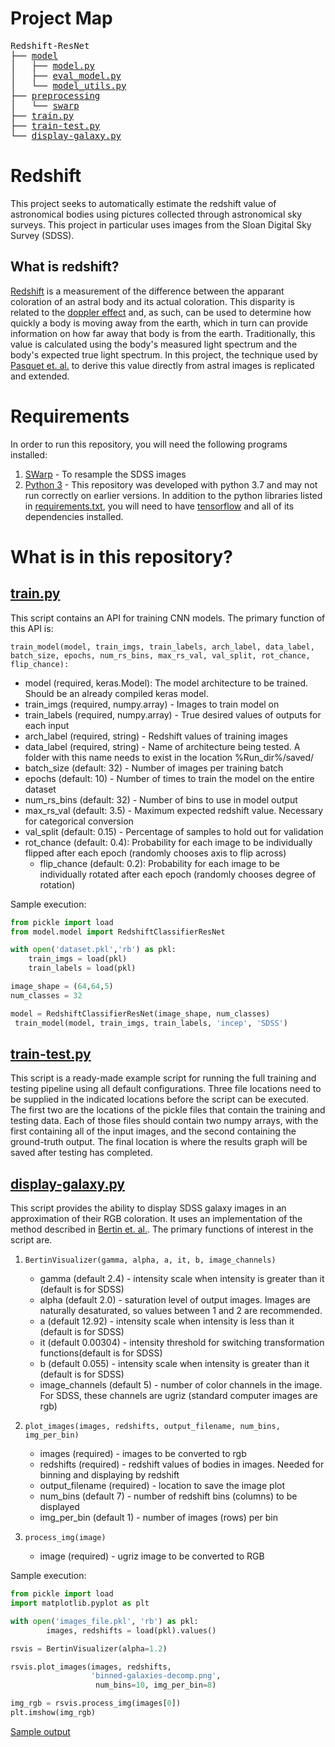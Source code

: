 # Project Map
<pre>
Redshift-ResNet
├── <a href="model/README.md">model</a>
│   ├── <a href="model/model.py">model.py</a>
│   ├── <a href="model/eval_model.py">eval_model.py</a>
│   └── <a href="model/model_utils.py">model_utils.py</a>
├── <a href="preprocessing/README.md">preprocessing</a>
│   └── <a href="preprocessing/swarp/README.md">swarp</a>
├── <a href="train.py">train.py</a>
├── <a href="train-test.py">train-test.py</a>
└── <a href="display-galaxy.py">display-galaxy.py</a>
</pre>

# Redshift
This project seeks to automatically estimate the redshift value of astronomical bodies using pictures collected through astronomical sky surveys. This project in particular uses images from the Sloan Digital Sky Survey (SDSS).

## What is redshift?
[Redshift](https://en.wikipedia.org/wiki/Redshift) is a measurement of the difference between the apparant coloration of an astral body and its actual coloration. This disparity is related to the [doppler effect](https://en.wikipedia.org/wiki/Doppler_effect) and, as such, can be used to determine how quickly a body is moving away from the earth, which in turn can provide information on how far away that body is from the earth. Traditionally, this value is calculated using the body's measured light spectrum and the body's expected true light spectrum. In this project, the technique used by [Pasquet et. al.](https://arxiv.org/abs/1806.06607) to derive this value directly from astral images is replicated and extended.

# Requirements
In order to run this repository, you will need the following programs installed:

1. [SWarp](https://www.astromatic.net/software/swarp) - To resample the SDSS images
2. [Python 3](https://www.python.org/downloads/release/python-377/) - This repository was developed with python 3.7 and may not run correctly on earlier versions. In addition to the python libraries listed in [requirements.txt](requirements.txt), you will need to have [tensorflow](https://www.tensorflow.org/install) and all of its dependencies installed.

# What is in this repository?
## [train.py](train.py)
This script contains an API for training CNN models. The primary function of this API is:

`train_model(model, train_imgs, train_labels, arch_label, data_label, batch_size, epochs, num_rs_bins, max_rs_val, val_split, rot_chance, flip_chance):`

* model (required, keras.Model): The model architecture to be trained. Should be an already compiled keras model.
* train_imgs (required, numpy.array) - Images to train model on
* train_labels (required, numpy.array) - True desired values of outputs for each input
* arch_label (required, string) - Redshift values of training images
* data_label (required, string) - Name of architecture being tested. A folder with this name needs to exist in the location %Run_dir%/saved/
* batch_size (default: 32) - Number of images per training batch
* epochs (default: 10) - Number of times to train the model on the entire dataset
* num_rs_bins (default: 32) - Number of bins to use in model output
* max_rs_val (default: 3.5) - Maximum expected redshift value. Necessary for categorical conversion
* val_split (default: 0.15) - Percentage of samples to hold out for validation
* rot_chance (default: 0.4): Probability for each image to be individually flipped after each epoch (randomly chooses axis to flip across)
    * flip_chance (default: 0.2): Probability for each image to be individually rotated after each epoch (randomly chooses degree of rotation)

Sample execution:
```python
from pickle import load
from model.model import RedshiftClassifierResNet

with open('dataset.pkl','rb') as pkl:
    train_imgs = load(pkl)
    train_labels = load(pkl)

image_shape = (64,64,5)
num_classes = 32

model = RedshiftClassifierResNet(image_shape, num_classes)
 train_model(model, train_imgs, train_labels, 'incep', 'SDSS')
```

## [train-test.py](train-test.py)
This script is a ready-made example script for running the full training and testing pipeline using all default configurations. Three file locations need to be supplied in the indicated locations before the script can be executed. The first two are the locations of the pickle files that contain the training and testing data. Each of those files should contain two numpy arrays, with the first containing all of the input images, and the second containing the ground-truth output. The final location is where the results graph will be saved after testing has completed.

## [display-galaxy.py](display-galaxy.py)
This script provides the ability to display SDSS galaxy images in an approximation of their RGB coloration. It uses an implementation of the method described in [Bertin et. al.](http://www.aspbooks.org/publications/461/263.pdf). The primary functions of interest in the script are.

1. `BertinVisualizer(gamma, alpha, a, it, b, image_channels)`
    * gamma (default 2.4) - intensity scale when intensity is greater than it (default is for SDSS)
    * alpha (default 2.0) - saturation level of output images. Images are naturally desaturated, so values between 1 and 2 are recommended.
    * a (default 12.92) - intensity scale when intensity is less than it (default is for SDSS)
    * it (default 0.00304) - intensity threshold for switching transformation functions(default is for SDSS) 
    * b (default 0.055) - intensity scale when intensity is greater than it (default is for SDSS)
    * image_channels (default 5) - number of color channels in the image. For SDSS, these channels are ugriz (standard computer images are rgb)

2. `plot_images(images, redshifts, output_filename, num_bins, img_per_bin)`
    * images (required) - images to be converted to rgb
    * redshifts (required) - redshift values of bodies in images. Needed for binning and displaying by redshift
    * output_filename (required) - location to save the image plot
    * num_bins (default 7) - number of redshift bins (columns) to be displayed
    * img_per_bin (default 1) - number of images (rows) per bin

3. `process_img(image)`
    * image (required) - ugriz image to be converted to RGB

Sample execution:
```python
from pickle import load
import matplotlib.pyplot as plt

with open('images_file.pkl', 'rb') as pkl:
        images, redshifts = load(pkl).values()

rsvis = BertinVisualizer(alpha=1.2)

rsvis.plot_images(images, redshifts, 
                  'binned-galaxies-decomp.png',
                   num_bins=10, img_per_bin=8)

img_rgb = rsvis.process_img(images[0])
plt.imshow(img_rgb)
```
[Sample output](images/binned-galaxies-decomp.png)

